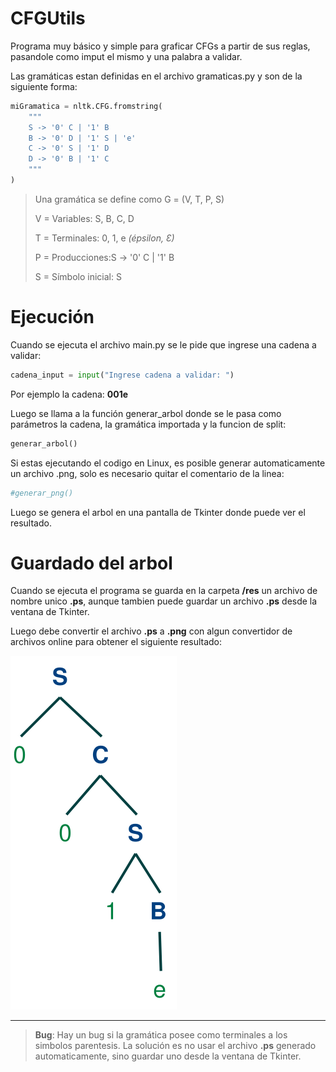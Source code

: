 # CFGUtils

Programa muy básico y simple para graficar CFGs a partir de sus reglas, pasandole como imput el mismo y una palabra a validar.

Las gramáticas estan definidas en el archivo gramaticas.py y son de la siguiente forma:

```python
miGramatica = nltk.CFG.fromstring(
    """
    S -> '0' C | '1' B
    B -> '0' D | '1' S | 'e'
    C -> '0' S | '1' D
    D -> '0' B | '1' C
    """
)
```
> Una gramática se define como G = (V, T, P, S)
>
> V = Variables: S, B, C, D
>
> T = Terminales: 0, 1, e *(épsilon, Ɛ)*
>
> P = Producciones:S -> '0' C | '1' B
>
> S = Símbolo inicial: S


# Ejecución

Cuando se ejecuta el archivo main.py se le pide que ingrese una cadena a validar:
```python
cadena_input = input("Ingrese cadena a validar: ")
```
Por ejemplo la cadena: **001e**

Luego se llama a la función generar_arbol donde se le pasa como parámetros la cadena, la gramática importada y la funcion de split:
```python
generar_arbol()
```

Si estas ejecutando el codigo en Linux, es posible generar automaticamente un archivo .png, solo es necesario quitar el comentario de la linea:
```python
#generar_png()
```

Luego se genera el arbol en una pantalla de Tkinter donde puede ver el resultado.

# Guardado del arbol

Cuando se ejecuta el programa se guarda en la carpeta **/res** un archivo de nombre unico **.ps**, aunque tambien puede guardar un archivo **.ps** desde la ventana de Tkinter.

Luego debe convertir el archivo **.ps** a **.png** con algun convertidor de archivos online para obtener el siguiente resultado:

![Resultado.png](https://raw.githubusercontent.com/alexismorison95/CFGUtils/master/imagenes/output.png) 

-----

> **Bug**: Hay un bug si la gramática posee como terminales a los simbolos parentesis. La solución es no usar el archivo **.ps** generado automaticamente, sino guardar uno desde la ventana de Tkinter.